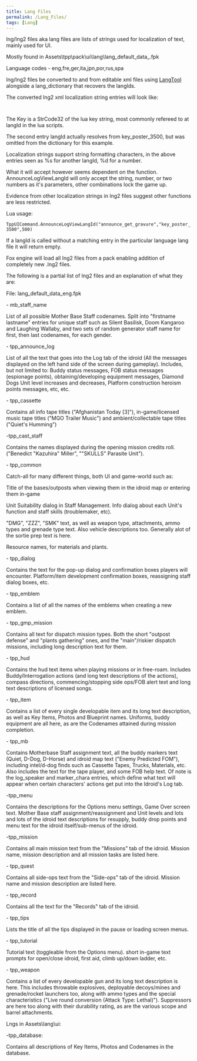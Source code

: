 ```yaml
---
title: Lang Files
permalink: /Lang_Files/
tags: [Lang]
---
```


lng/lng2 files aka lang files are lists of strings used for localization
of text, mainly used for UI.

Mostly found in
Assets\\tpp\\pack\\ui\\lang\\lang_default_data_<language>.fpk

Language codes - eng,fre,ger,ita,jpn,por,rus,spa

lng/lng2 files be converted to and from editable xml files using
[LangTool](/LangTool "wikilink") alongside a lang_dictionary that
recovers the langIds.

The converted lng2 xml localization string entries will look like:

<Entry Key="4191827342" Value="Soviet Soldier" />

<code><Entry LangId="announce_get_gravure" Color="5" Value="Obtained Poster [%s] [GMP +%d]" />
</code>

The Key is a StrCode32 of the lua key string, most commonly refereed to
at langId in the lua scripts.

The second entry langId actually resolves from key_poster_3500, but
was omitted from the dictionary for this example.

Localization strings support string formatting characters, in the above
entries seen as %s for another langId, %d for a number.

What it will accept however seems dependent on the function.
AnnounceLogViewLangId will only accept the string, number, or two
numbers as it's parameters, other combinations lock the game up.

Evidence from other localization strings in lng2 files suggest other
functions are less restricted.

Lua usage:

`TppUICommand.AnnounceLogViewLangId("announce_get_gravure","key_poster_3500",500)`

If a langId is called without a matching entry in the particular
language lang file it will return empty.

Fox engine will load all lng2 files from a pack enabling addition of
completely new .lng2 files.

The following is a partial list of lng2 files and an explanation of what
they are:

File: lang_default_data_eng.fpk

\- mb_staff_name

List of all possible Mother Base Staff codenames. Split into "firstname
lastname" entries for unique staff such as Silent Basilisk, Doom
Kangaroo and Laughing Wallaby, and two sets of random generator staff
name for first, then last codenames, for each gender.

\- tpp_announce_log

List of all the text that goes into the Log tab of the idroid (All the
messages displayed on the left hand side of the screen during gameplay).
Includes, but not limited to: Buddy status messages, FOB status messages
(espionage points), obtaining/developing equipment messages, Diamond
Dogs Unit level increases and decreases, Platform construction heroism
points messages, etc, etc.

\- tpp_cassette

Contains all info tape titles ("Afghanistan Today \[3\]"),
in-game/licensed music tape titles ("MGO Trailer Music") and
ambient/collectable tape titles ("Quiet's Humming")

\-tpp_cast_staff

Contains the names displayed during the opening mission credits roll.
("Benedict "Kazuhira" Miller", ""SKULLS" Parasite Unit").

\- tpp_common

Catch-all for many different things, both UI and game-world such as:

Title of the bases/outposts when viewing them in the idroid map or
entering them in-game

Unit Suitability dialog in Staff Management. Info dialog about each
Unit's function and staff skills (troublemaker, etc).

"DMG", "ZZZ", "SMK" text, as well as weapon type, attachments, ammo
types and grenade type text. Also vehicle descriptions too. Generally
alot of the sortie prep text is here.

Resource names, for materials and plants.

\- tpp_dialog

Contains the text for the pop-up dialog and confirmation boxes players
will encounter. Platform/item development confirmation boxes,
reassigning staff dialog boxes, etc.

\- tpp_emblem

Contains a list of all the names of the emblems when creating a new
emblem.

\- tpp_gmp_mission

Contains all text for dispatch mission types. Both the short "outpost
defense" and "plants gathering" ones, and the "main"/riskier dispatch
missions, including long description text for them.

\- tpp_hud

Contains the hud text items when playing missions or in free-roam.
Includes Buddy/Interrogation actions (and long text descriptions of the
actions), compass directions, commencing/stopping side ops/FOB alert
text and long text descriptions of licensed songs.

\- tpp_item

Contains a list of every single developable item and its long text
description, as well as Key Items, Photos and Blueprint names. Uniforms,
buddy equipment are all here, as are the Codenames attained during
mission completion.

\- tpp_mb

Contains Motherbase Staff assignment text, all the buddy markers text
(Quiet, D-Dog, D-Horse) and idroid map text ("Enemy Predicted FOM"),
including intel/d-dog finds such as Cassette Tapes, Trucks, Materials,
etc. Also includes the text for the tape player, and some FOB help text.
Of note is the log_speaker and marker_chara entries, which define what
text will appear when certain characters' actions get put into the
Idroid's Log tab.

\-tpp_menu

Contains the descriptions for the Options menu settings, Game Over
screen text. Mother Base staff assignment/reassignment and Unit levels
and lots and lots of the idroid text descriptions for resupply, buddy
drop points and menu text for the idroid itself/sub-menus of the idroid.

\-tpp_mission

Contains all main mission text from the "Missions" tab of the idroid.
Mission name, mission description and all mission tasks are listed here.

\- tpp_quest

Contains all side-ops text from the "Side-ops" tab of the idroid.
Mission name and mission description are listed here.

\- tpp_record

Contains all the text for the "Records" tab of the idroid.

\- tpp_tips

Lists the title of all the tips displayed in the pause or loading screen
menus.

\- tpp_tutorial

Tutorial text (toggleable from the Options menu). short in-game text
prompts for open/close idroid, first aid, climb up/down ladder, etc.

\- tpp_weapon

Contains a list of every developable gun and its long text description
is here. This includes throwable explosives, deployable decoys/mines and
grenade/rocket launchers too, along with ammo types and the special
characteristics ("Live round conversion (Attack Type: Lethal)").
Suppressors are here too along with their durability rating, as are the
various scope and barrel attachments.

Lngs in Assets\\lang\\ui:

\-tpp_database:

Contains all descriptions of Key Items, Photos and Codenames in the
database.
